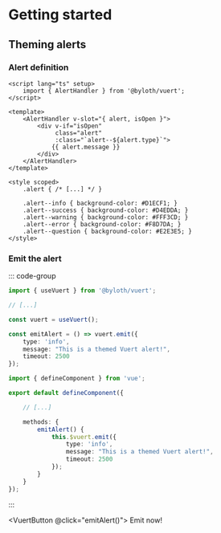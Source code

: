 <script setup>
    import { useVuert } from "@vuert/functions";

    import VuertButton from "../components/ui/VuertButton.vue";

    const vuert = useVuert();

    const emitAlert = () => vuert.emit({
        type: "info",
        message: "This is a themed Vuert alert!",
        timeout: 2500
    });
</script>

# Getting started

## Theming alerts

### Alert definition

```vue
<script lang="ts" setup>
    import { AlertHandler } from '@byloth/vuert';
</script>

<template>
    <AlertHandler v-slot="{ alert, isOpen }">
        <div v-if="isOpen"
             class="alert"
             :class="`alert--${alert.type}`">
            {{ alert.message }}
        </div>
    </AlertHandler>
</template>

<style scoped>
    .alert { /* [...] */ }

    .alert--info { background-color: #D1ECF1; }
    .alert--success { background-color: #D4EDDA; }
    .alert--warning { background-color: #FFF3CD; }
    .alert--error { background-color: #F8D7DA; }
    .alert--question { background-color: #E2E3E5; }
</style>
```

### Emit the alert

::: code-group

```ts [Composition APIs]
import { useVuert } from '@byloth/vuert';

// [...]

const vuert = useVuert();

const emitAlert = () => vuert.emit({
    type: 'info',
    message: "This is a themed Vuert alert!",
    timeout: 2500
});
```

```ts [Option APIs]
import { defineComponent } from 'vue';

export default defineComponent({

    // [...]

    methods: {
        emitAlert() {
            this.$vuert.emit({
                type: 'info',
                message: "This is a themed Vuert alert!",
                timeout: 2500
            });
        }
    }
});
```

:::

<VuertButton @click="emitAlert()">
    Emit now!
</VuertButton>
